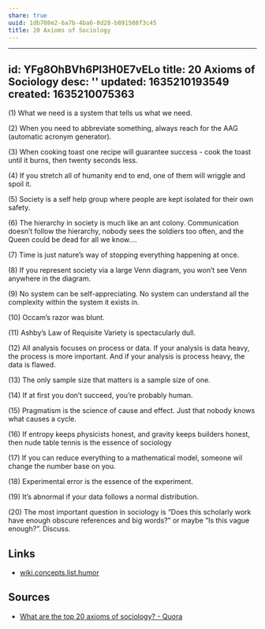 ```yaml
---
share: true
uuid: 1db708e2-6a7b-4ba6-8d28-b891508f3c45
title: 20 Axioms of Sociology
---
```

---
id: YFg8OhBVh6Pl3H0E7vELo
title: 20 Axioms of Sociology
desc: ''
updated: 1635210193549
created: 1635210075363
---


(1) What we need is a system that tells us what we need.

(2) When you need to abbreviate something, always reach for the AAG (automatic acronym generator).

(3) When cooking toast one recipe will guarantee success - cook the toast until it burns, then twenty seconds less.

(4) If you stretch all of humanity end to end, one of them will wriggle and spoil it.

(5) Society is a self help group where people are kept isolated for their own safety.

(6) The hierarchy in society is much like an ant colony. Communication doesn’t follow the hierarchy, nobody sees the soldiers too often, and the Queen could be dead for all we know….

(7) Time is just nature’s way of stopping everything happening at once.

(8) If you represent society via a large Venn diagram, you won’t see Venn anywhere in the diagram.

(9) No system can be self-appreciating. No system can understand all the complexity within the system it exists in.

(10) Occam’s razor was blunt.

(11) Ashby’s Law of Requisite Variety is spectacularly dull.

(12) All analysis focuses on process or data. If your analysis is data heavy, the process is more important. And if your analysis is process heavy, the data is flawed.

(13) The only sample size that matters is a sample size of one.

(14) If at first you don’t succeed, you’re probably human.

(15) Pragmatism is the science of cause and effect. Just that nobody knows what causes a cycle.

(16) If entropy keeps physicists honest, and gravity keeps builders honest, then nude table tennis is the essence of sociology

(17) If you can reduce everything to a mathematical model, someone wil change the number base on you.

(18) Experimental error is the essence of the experiment.

(19) It’s abnormal if your data follows a normal distribution.

(20) The most important question in sociology is “Does this scholarly work have enough obscure references and big words?” or maybe “Is this vague enough?”. Discuss.

## Links

* [wiki.concepts.list.humor](/4ca766d9-10c8-45c0-bf2c-db54930cb94d)

## Sources

* [What are the top 20 axioms of sociology? - Quora](https://www.quora.com/What-are-the-top-20-axioms-of-sociology)